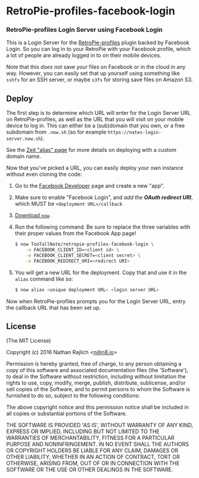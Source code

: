 RetroPie-profiles-facebook-login
================================
### RetroPie-profiles Login Server using Facebook Login

This is a Login Server for the [RetroPie-profiles][profiles] plugin
backed by Facebook Login. So you can log in to your RetroPie with
your Facebook profile, which a lot of people are already logged in
to on their mobile devices.

Note that this _does not_ save your files on Facebook or in the cloud
in any way. However, you can easily set that up yourself using
something like `sshfs` for an SSH server, or maybe `s3fs` for storing save files
on Amazon S3.


Deploy
------

The first step is to determine which URL will enter for the Login Server
URL on RetroPie-profiles, as well as the URL that you will visit on your
mobile device to log in. This can either be a (sub)domain that you own, or a
free subdomain from `.now.sh` (so for example `https://nates-login-server.now.sh`).

See the [Zeit "alias" page](https://zeit.co/world#2.-alias-your-deployments) for
more details on deploying with a custom domain name.

Now that you've picked a URL, you can easily deploy your own instance without
even cloning the code:

1. Go to the [Facebook Developer](https://developers.facebook.com/apps/) page and create a new "app".
1. Make sure to enable "Facebook Login", and _add the **OAuth redirect URI**_,
   which MUST be `<deployment URL>/callback`
1. [Download `now`](https://zeit.co/download).
1. Run the following command. Be sure to replace the three variables with their
   proper values from the Facebook App page!

    ```bash
    $ now TooTallNate/retropie-profiles-facebook-login \
        -e FACEBOOK_CLIENT_ID=<client id> \
        -e FACEBOOK_CLIENT_SECRET=<client secret> \
        -e FACEBOOK_REDIRECT_URI=<redirect URI>
    ```

1. You will get a new URL for the deployment. Copy that and use it in the
   `alias` command like so:

    ```bash
    $ now alias <unique deployment URL> <login server URL>
    ```

Now when RetroPie-profiles prompts you for the Login Server URL, entry the
callback URL that has been set up.


License
-------

(The MIT License)

Copyright (c) 2016 Nathan Rajlich &lt;n@n8.io&gt;

Permission is hereby granted, free of charge, to any person obtaining
a copy of this software and associated documentation files (the
'Software'), to deal in the Software without restriction, including
without limitation the rights to use, copy, modify, merge, publish,
distribute, sublicense, and/or sell copies of the Software, and to
permit persons to whom the Software is furnished to do so, subject to
the following conditions:

The above copyright notice and this permission notice shall be
included in all copies or substantial portions of the Software.

THE SOFTWARE IS PROVIDED 'AS IS', WITHOUT WARRANTY OF ANY KIND,
EXPRESS OR IMPLIED, INCLUDING BUT NOT LIMITED TO THE WARRANTIES OF
MERCHANTABILITY, FITNESS FOR A PARTICULAR PURPOSE AND NONINFRINGEMENT.
IN NO EVENT SHALL THE AUTHORS OR COPYRIGHT HOLDERS BE LIABLE FOR ANY
CLAIM, DAMAGES OR OTHER LIABILITY, WHETHER IN AN ACTION OF CONTRACT,
TORT OR OTHERWISE, ARISING FROM, OUT OF OR IN CONNECTION WITH THE
SOFTWARE OR THE USE OR OTHER DEALINGS IN THE SOFTWARE.

[RetroPie]: https://retropie.org.uk/
[profiles]: https://github.com/TooTallNate/RetroPie-profiles
[server]: https://github.com/TooTallNate/RetroPie-profiles-server
